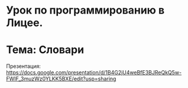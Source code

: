 # Урок по программированию в Лицее.
# Тема: Словари

Презентация: https://docs.google.com/presentation/d/1B4G2jU4weBfE3BJReQkQ5w-FWIF_3muzWz0YLKK5BXE/edit?usp=sharing
